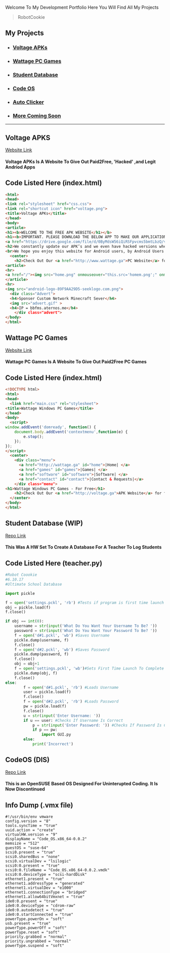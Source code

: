 Welcome To My Development Portfolio Here You Will Find All My Projects
>RobotCookie

<a name="my-projects">My Projects</a>
---
- ### [Voltage APKs](#voltage)
- ### [Wattage PC Games](#wattage)
- ### [Student Database](#sdatabase)
- ### [Code OS](#codeos)
- ### [Auto Clicker](#autoclicker)
- ### [More Coming Soon](#my-projects)
___

<a name="voltage">Voltage APKS</a>
---
[Website Link](www.voltage.ga)


#### Voltage APKs Is A Website To Give Out Paid2Free, 'Hacked' ,and Legit Andriod Apps

## Code Listed Here (index.html)
~~~html
<html>
<head>
<link rel="stylesheet" href="css.css">
<link rel="shortcut icon" href="voltage.png">
<title>Voltage APKs</title>
</head>
<body>
<article>
<h1><b>WELCOME TO THE FREE APK WEBSITE</h1></b>
<h1><b>IMPORTANT. PLEASE DOWNLOAD THE BELOW APP TO MAKE OUR APPLICATIONS WORK. ITS LIGHT AND DOESN'T TAKE UP MUCH STORAGE SPACE.</h1></b>
<a href="https://drive.google.com/file/d/0ByMdsW56iQiRSFpvcms5bmtLbzQ/view"><i>HERE</i></a>
<h2>We constantly update our APK’s and we even have hacked versions where you can get everything for free on the HACKED section of our website</h2>
<br>We hope you enjoy this website for Android users, by Android Users!</br>
  <center>
    <h2>Check Out Our <a href="http://www.wattage.ga">PC Website</a> for free Windows games and software!</h2>
<article>
<hr>
<a href="/"><img src="home.png" onmouseover="this.src='homem.png';" onmouseout="this.src='home.png';" /></a> <a href="normal"><img src="legit.png" onmouseover="this.src='legitm.png';" onmouseout="this.src='legit.png';" /></a> <a href="hacked"><img src="hacked.png" onmouseover="this.src='hackedm.png';" onmouseout="this.src='hacked.png';" /></a> <a href="paid2free"><img src="paid.png" onmouseover="this.src='paidm.png';" onmouseout="this.src='paid.png';" /></a>
</article>
<hr>
<img src="android-logo-89F9AA29D5-seeklogo.com.png">
  <div class="Advert">
  <h4>Sponser Custom Network Minecraft Sever</h4>
  <img src="advert.gif" >
  <h4>IP = bbfms.aternos.me</h4>
    </div class="advert">
</body>
</html>
~~~


<a name="wattage">Wattage PC Games</a>
---
[Website Link](www.wattage.ga)


#### Wattage PC Games Is A Website To Give Out Paid2Free PC Games

## Code Listed Here (index.html)
~~~html
<!DOCTYPE html>
<html>
<head>
  <link href="main.css" rel="stylesheet">
<title>Wattage Windows PC Games</title>
</head>
<body>
  <script>
window.addEvent('domready', function() {
    document.body.addEvent('contextmenu',function(e) {
        e.stop();
    });
});
</script>
  <center>
    <div class="menu">
      <a href="http://wattage.ga" id="home">|Home| </a>
      <a href="games" id="games">|Games| </a>
      <a href="software" id="software">|Software| </a>
      <a href="contact" id="contact">|Contact & Requests|</a>
    </div class="menu">
<h1>Wattage Windows PC Games - For Free</h1>
    <h2>Check Out Our <a href="http://voltage.ga">APK Website</a> for free android games</h2>
  </center>
</body>
</html>
~~~

<a name="sdatabase">Student Database (WIP)</a>
---
[Repo Link]()


#### This Was A HW Set To Create A Database For A Teacher To Log Students

## Code Listed Here (teacher.py)
~~~python
#Robot Coookie
#6.10.17
#Ultimate School Database

import pickle

f = open('settings.pckl', 'rb') #Tests if program is first time launch
obj = pickle.load(f)
f.close()

if obj == int(0):
    username = str(input('What Do You Want Your Username To Be? '))
    password = str(input('What Do You Want Your Password To Be? '))
    f = open('d#1.pckl', 'wb') #Saves Username
    pickle.dump(username, f)
    f.close()
    f = open('d#2.pckl', 'wb') #Saves Password
    pickle.dump(password, f)
    f.close()
    obj = obj+1
    f = open('settings.pckl', 'wb')#Sets First Time Launch To Complete
    pickle.dump(obj, f)
    f.close()
else:
        f = open('d#1.pckl', 'rb') #Loads Username
        user = pickle.load(f)
        f.close()
        f = open('d#2.pckl', 'rb') #Loads Password
        pw = pickle.load(f)
        f.close()
        u = str(input('Enter Username: '))
        if u == user: #Checks If Username Is Correct
            p = str(input('Enter Password: ')) #Checks If Password Is Correct
            if p == pw:
                import GUI.py
        else:
            print('Incorrect')
~~~

<a name="codeos">CodeOS (DIS)</a>
---
[Repo Link]()


#### This is an OpenSUSE Based OS Designed For Uninterupted Coding. **It Is Now Discontinued**

## Info Dump (.vmx file)
~~~
#!/usr/bin/env vmware
config.version = "8"
tools.syncTime = "true"
uuid.action = "create"
virtualHW.version = "9"
displayName = "Code_OS.x86_64-0.0.2"
memsize = "512"
guestOS = "suse-64"
scsi0.present = "true"
scsi0.sharedBus = "none"
scsi0.virtualDev = "lsilogic"
scsi0:0.present = "true"
scsi0:0.fileName = "Code_OS.x86_64-0.0.2.vmdk"
scsi0:0.deviceType = "scsi-hardDisk"
ethernet1.present = "true"
ethernet1.addressType = "generated"
ethernet1.virtualDev = "e1000"
ethernet1.connectionType = "bridged"
ethernet1.allow64bitVmxnet = "true"
ide0:0.present = "true"
ide0:0.deviceType = "cdrom-raw"
ide0:0.autodetect = "true"
ide0:0.startConnected = "true"
powerType.powerOn = "soft"
usb.present = "true"
powerType.powerOff = "soft"
powerType.reset = "soft"
priority.grabbed = "normal"
priority.ungrabbed = "normal"
powerType.suspend = "soft"
~~~
